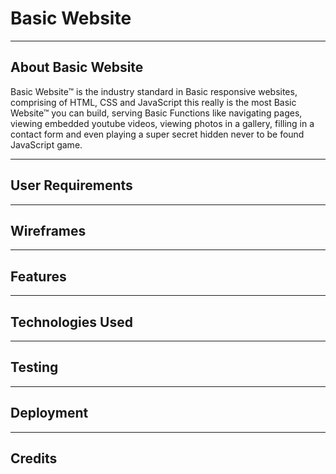 # Basic Website

---

## About Basic Website

Basic Website™ is the industry standard in Basic responsive websites, comprising of HTML, CSS and JavaScript this really is the most Basic Website™ you can build, serving Basic Functions like navigating pages, viewing embedded youtube videos, viewing photos in a gallery, filling in a contact form and even playing a super secret hidden never to be found JavaScript game.

---

## User Requirements

---

## Wireframes

---

## Features

---

## Technologies Used

---

## Testing

---

## Deployment

---

## Credits
